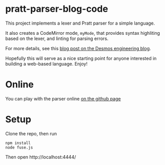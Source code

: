 # pratt-parser-blog-code

This project implements a lexer and Pratt parser for a simple language.

It also creates a CodeMirror mode, `myMode`, that provides syntax highliting based on the lexer, and linting for parsing errors.

For more details, see this [blog post on the Desmos engineering blog](https://engineering.desmos.com/articles/pratt-parser).

Hopefully this will serve as a nice starting point for anyone interested in building a web-based language. Enjoy!

# Online

You can play with the parser online [on the github page](https://desmosinc.github.io/pratt-parser-blog-code/)

# Setup

Clone the repo, then run

```
npm install
node fuse.js
```

Then open http://localhost:4444/
